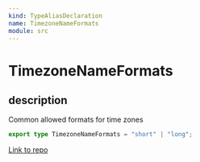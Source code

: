 ```yaml
---
kind: TypeAliasDeclaration
name: TimezoneNameFormats
module: src
---
```


# TimezoneNameFormats

## description

Common allowed formats for time zones

```ts
export type TimezoneNameFormats = "short" | "long";
```

[Link to repo](https://github.com/ngneat/transloco/blob/master/projects/ngneat/transloco-locale/src/lib/transloco-locale.types.ts#L41-L41)
